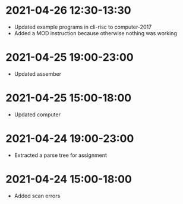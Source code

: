 # 2021-04-26 12:30-13:30
- Updated example programs in cli-risc to computer-2017
- Added a MOD instruction because otherwise nothing was working
# 2021-04-25 19:00-23:00
- Updated assember
# 2021-04-25 15:00-18:00
- Updated computer
# 2021-04-24 19:00-23:00
- Extracted a parse tree for assignment
# 2021-04-24 15:00-18:00
- Added scan errors
